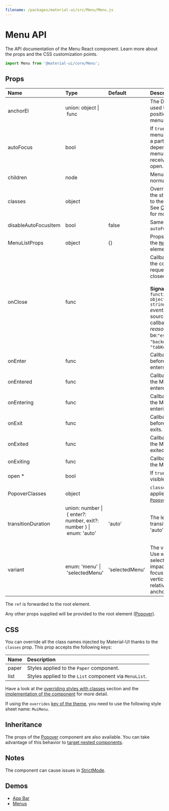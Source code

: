 ```yaml
---
filename: /packages/material-ui/src/Menu/Menu.js
---
```


<!--- This documentation is automatically generated, do not try to edit it. -->

# Menu API

<p class="description">The API documentation of the Menu React component. Learn more about the props and the CSS customization points.</p>

```js
import Menu from '@material-ui/core/Menu';
```



## Props

| Name | Type | Default | Description |
|:-----|:-----|:--------|:------------|
| <span class="prop-name">anchorEl</span> | <span class="prop-type">union:&nbsp;object&nbsp;&#124;<br>&nbsp;func<br></span> |  | The DOM element used to set the position of the menu. |
| <span class="prop-name">autoFocus</span> | <span class="prop-type">bool</span> |  | If `true` (default), the menu list (possibly a particular item depending on the menu variant) will receive focus on open. |
| <span class="prop-name">children</span> | <span class="prop-type">node</span> |  | Menu contents, normally `MenuItem`s. |
| <span class="prop-name">classes</span> | <span class="prop-type">object</span> |  | Override or extend the styles applied to the component. See [CSS API](#css) below for more details. |
| <span class="prop-name">disableAutoFocusItem</span> | <span class="prop-type">bool</span> | <span class="prop-default">false</span> | Same as `autoFocus=false`. |
| <span class="prop-name">MenuListProps</span> | <span class="prop-type">object</span> | <span class="prop-default">{}</span> | Props applied to the [`MenuList`](/api/menu-list/) element. |
| <span class="prop-name">onClose</span> | <span class="prop-type">func</span> |  | Callback fired when the component requests to be closed.<br><br>**Signature:**<br>`function(event: object, reason: string) => void`<br>*event:* The event source of the callback<br>*reason:* Can be:`"escapeKeyDown"`, `"backdropClick"`, `"tabKeyDown"` |
| <span class="prop-name">onEnter</span> | <span class="prop-type">func</span> |  | Callback fired before the Menu enters. |
| <span class="prop-name">onEntered</span> | <span class="prop-type">func</span> |  | Callback fired when the Menu has entered. |
| <span class="prop-name">onEntering</span> | <span class="prop-type">func</span> |  | Callback fired when the Menu is entering. |
| <span class="prop-name">onExit</span> | <span class="prop-type">func</span> |  | Callback fired before the Menu exits. |
| <span class="prop-name">onExited</span> | <span class="prop-type">func</span> |  | Callback fired when the Menu has exited. |
| <span class="prop-name">onExiting</span> | <span class="prop-type">func</span> |  | Callback fired when the Menu is exiting. |
| <span class="prop-name required">open&nbsp;*</span> | <span class="prop-type">bool</span> |  | If `true`, the menu is visible. |
| <span class="prop-name">PopoverClasses</span> | <span class="prop-type">object</span> |  | `classes` prop applied to the [`Popover`](/api/popover/) element. |
| <span class="prop-name">transitionDuration</span> | <span class="prop-type">union:&nbsp;number&nbsp;&#124;<br>&nbsp;{ enter?: number, exit?: number }&nbsp;&#124;<br>&nbsp;enum:&nbsp;'auto'<br><br></span> | <span class="prop-default">'auto'</span> | The length of the transition in `ms`, or 'auto' |
| <span class="prop-name">variant</span> | <span class="prop-type">enum:&nbsp;'menu'&nbsp;&#124;<br>&nbsp;'selectedMenu'<br></span> | <span class="prop-default">'selectedMenu'</span> | The variant to use. Use `menu` to prevent selected items from impacting the initial focus and the vertical alignment relative to the anchor element. |

The `ref` is forwarded to the root element.

Any other props supplied will be provided to the root element ([Popover](/api/popover/)).

## CSS

You can override all the class names injected by Material-UI thanks to the `classes` prop.
This prop accepts the following keys:


| Name | Description |
|:-----|:------------|
| <span class="prop-name">paper</span> | Styles applied to the `Paper` component.
| <span class="prop-name">list</span> | Styles applied to the `List` component via `MenuList`.

Have a look at the [overriding styles with classes](/customization/components/#overriding-styles-with-classes) section
and the [implementation of the component](https://github.com/mui-org/material-ui/blob/master/packages/material-ui/src/Menu/Menu.js)
for more detail.

If using the `overrides` [key of the theme](/customization/themes/#css),
you need to use the following style sheet name: `MuiMenu`.

## Inheritance

The props of the [Popover](/api/popover/) component are also available.
You can take advantage of this behavior to [target nested components](/guides/api/#spread).

## Notes

The component can cause issues in [StrictMode](https://reactjs.org/docs/strict-mode.html).

## Demos

- [App Bar](/components/app-bar/)
- [Menus](/components/menus/)

